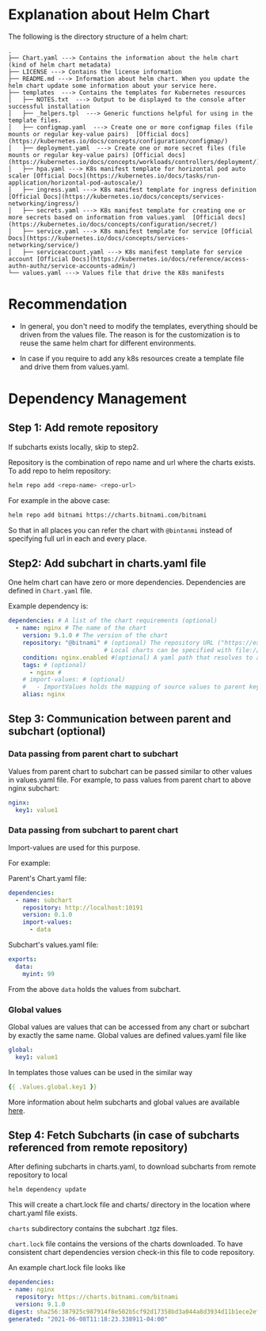 # Explanation about Helm Chart
The following is the directory structure of a helm chart:

```
.
├── Chart.yaml ---> Contains the information about the helm chart (kind of helm chart metadata)
├── LICENSE ---> Contains the license information
├── README.md ---> Information about helm chart. When you update the helm chart update some information about your service here.
├── templates  ---> Contains the templates for Kubernetes resources
│   ├── NOTES.txt  ---> Output to be displayed to the console after successful installation
│   ├── _helpers.tpl  ---> Generic functions helpful for using in the template files.
│   ├── configmap.yaml  ---> Create one or more configmap files (file mounts or regular key-value pairs)  [Official docs](https://kubernetes.io/docs/concepts/configuration/configmap/)
│   ├── deployment.yaml  ---> Create one or more secret files (file mounts or regular key-value pairs) [Official docs](https://kubernetes.io/docs/concepts/workloads/controllers/deployment/)
│   ├── hpa.yaml ---> K8s manifest template for horizontal pod auto scaler [Official Docs](https://kubernetes.io/docs/tasks/run-application/horizontal-pod-autoscale/)
│   ├── ingress.yaml ---> K8s manifest template for ingress definition [Official Docs](https://kubernetes.io/docs/concepts/services-networking/ingress/)
│   ├── secrets.yaml ---> K8s manifest template for creating one or more secrets based on information from values.yaml  [Official docs](https://kubernetes.io/docs/concepts/configuration/secret/)
│   ├── service.yaml ---> K8s manifest template for service [Official Docs](https://kubernetes.io/docs/concepts/services-networking/service/)
│   ├── serviceaccount.yaml ---> K8s manifest template for service account [Official Docs](https://kubernetes.io/docs/reference/access-authn-authz/service-accounts-admin/)
└── values.yaml ---> Values file that drive the K8s manifests
```

# Recommendation
- In general, you don't need to modify the templates, everything should be driven from the values file. The reason is for the customization is to reuse the same helm chart for different environments.

- In case if you require to add any k8s resources create a template file and drive them from values.yaml.


# Dependency Management

## Step 1: Add remote repository 
If subcharts exists locally, skip to step2.

Repository is the combination of repo name and url where the charts exists. To add repo to helm repository:
```sh
helm repo add <repo-name> <repo-url>
```
For example in the above case:

```sh
helm repo add bitnami https://charts.bitnami.com/bitnami
```
So that in all places you can refer the chart with `@bintanmi` instead of specifying full url in each and every place.


## Step2: Add subchart in charts.yaml file
One helm chart can have zero or more dependencies. Dependencies are defined in `Chart.yaml` file.

Example dependency is:

```yaml
dependencies: # A list of the chart requirements (optional)
  - name: nginx # The name of the chart
    version: 9.1.0 # The version of the chart
    repository: "@bitnami" # (optional) The repository URL ("https://example.com/charts") or alias ("@repo-name")
                           # Local charts can be specified with file://../
    condition: nginx.enabled #(optional) A yaml path that resolves to a boolean, used for enabling/disabling charts (e.g. subchart1.enabled )
    tags: # (optional)
      - nginx # 
    # import-values: # (optional)
    #   - ImportValues holds the mapping of source values to parent key to be imported. Each item can be a string or pair of child/parent sublist items.
    alias: nginx
```

## Step 3: Communication between parent and subchart (optional)

### Data passing from parent chart to subchart

Values from parent chart to subchart can be passed similar to other values in values.yaml file.
For example, to pass values from parent chart to above nginx subchart:

```yaml
nginx:
  key1: value1
```

### Data passing from subchart to parent chart
Import-values are used for this purpose.

For example:

Parent's Chart.yaml file:
```yaml
dependencies:
  - name: subchart
    repository: http://localhost:10191
    version: 0.1.0
    import-values:
      - data
```
Subchart's values.yaml file:

```yaml
exports:
  data:
    myint: 99
```

From the above `data` holds the values from subchart.

### Global values
Global values are values that can be accessed from any chart or subchart by exactly the same name. Global values are defined values.yaml file like

```yaml
global:
  key1: value1
```
In templates those values can be used in the similar way

```yaml
{{ .Values.global.key1 }}
```

More information about helm subcharts and global values are available [here](https://helm.sh/docs/chart_template_guide/subcharts_and_globals/).


## Step 4: Fetch Subcharts (in case of subcharts referenced from remote repository)
After defining subcharts in charts.yaml, to download subcharts from remote repository to local

```sh
helm dependency update
```

This will create a chart.lock file and charts/ directory in the location where chart.yaml file exists.

`charts` subdirectory contains the subchart .tgz files.

`chart.lock` file contains the versions of the charts downloaded. To have consistent chart dependencies version check-in this file to code repository.

An example chart.lock file looks like

```yaml
dependencies:
- name: nginx
  repository: https://charts.bitnami.com/bitnami
  version: 9.1.0
digest: sha256:387925c987914f8e502b5cf92d17358bd3a044a8d3934d11b1ece2ef575101ed
generated: "2021-06-08T11:18:23.338911-04:00"
```
